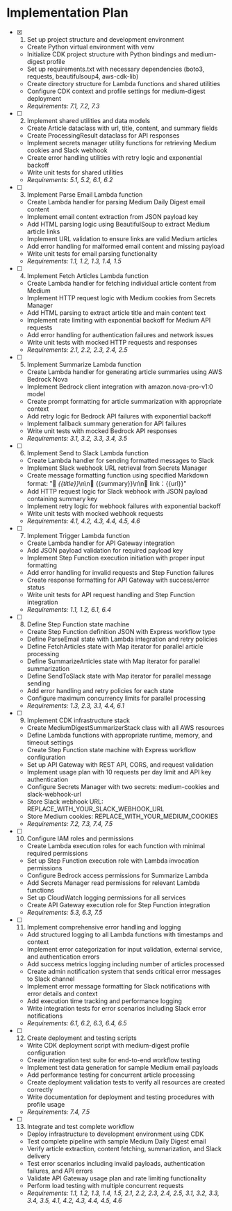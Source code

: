 # Implementation Plan

- [x] 1. Set up project structure and development environment
  - Create Python virtual environment with venv
  - Initialize CDK project structure with Python bindings and medium-digest profile
  - Set up requirements.txt with necessary dependencies (boto3, requests, beautifulsoup4, aws-cdk-lib)
  - Create directory structure for Lambda functions and shared utilities
  - Configure CDK context and profile settings for medium-digest deployment
  - _Requirements: 7.1, 7.2, 7.3_

- [ ] 2. Implement shared utilities and data models
  - Create Article dataclass with url, title, content, and summary fields
  - Create ProcessingResult dataclass for API responses
  - Implement secrets manager utility functions for retrieving Medium cookies and Slack webhook
  - Create error handling utilities with retry logic and exponential backoff
  - Write unit tests for shared utilities
  - _Requirements: 5.1, 5.2, 6.1, 6.2_

- [ ] 3. Implement Parse Email Lambda function
  - Create Lambda handler for parsing Medium Daily Digest email content
  - Implement email content extraction from JSON payload key
  - Add HTML parsing logic using BeautifulSoup to extract Medium article links
  - Implement URL validation to ensure links are valid Medium articles
  - Add error handling for malformed email content and missing payload
  - Write unit tests for email parsing functionality
  - _Requirements: 1.1, 1.2, 1.3, 1.4, 1.5_

- [ ] 4. Implement Fetch Articles Lambda function
  - Create Lambda handler for fetching individual article content from Medium
  - Implement HTTP request logic with Medium cookies from Secrets Manager
  - Add HTML parsing to extract article title and main content text
  - Implement rate limiting with exponential backoff for Medium API requests
  - Add error handling for authentication failures and network issues
  - Write unit tests with mocked HTTP requests and responses
  - _Requirements: 2.1, 2.2, 2.3, 2.4, 2.5_

- [ ] 5. Implement Summarize Lambda function
  - Create Lambda handler for generating article summaries using AWS Bedrock Nova
  - Implement Bedrock client integration with amazon.nova-pro-v1:0 model
  - Create prompt formatting for article summarization with appropriate context
  - Add retry logic for Bedrock API failures with exponential backoff
  - Implement fallback summary generation for API failures
  - Write unit tests with mocked Bedrock API responses
  - _Requirements: 3.1, 3.2, 3.3, 3.4, 3.5_

- [ ] 6. Implement Send to Slack Lambda function
  - Create Lambda handler for sending formatted messages to Slack
  - Implement Slack webhook URL retrieval from Secrets Manager
  - Create message formatting function using specified Markdown format: "📌 *{{title}}*\n\n📝 {{summary}}\n\n🔗 link：{{url}}"
  - Add HTTP request logic for Slack webhook with JSON payload containing summary key
  - Implement retry logic for webhook failures with exponential backoff
  - Write unit tests with mocked webhook requests
  - _Requirements: 4.1, 4.2, 4.3, 4.4, 4.5, 4.6_

- [ ] 7. Implement Trigger Lambda function
  - Create Lambda handler for API Gateway integration
  - Add JSON payload validation for required payload key
  - Implement Step Function execution initiation with proper input formatting
  - Add error handling for invalid requests and Step Function failures
  - Create response formatting for API Gateway with success/error status
  - Write unit tests for API request handling and Step Function integration
  - _Requirements: 1.1, 1.2, 6.1, 6.4_

- [ ] 8. Define Step Function state machine
  - Create Step Function definition JSON with Express workflow type
  - Define ParseEmail state with Lambda integration and retry policies
  - Define FetchArticles state with Map iterator for parallel article processing
  - Define SummarizeArticles state with Map iterator for parallel summarization
  - Define SendToSlack state with Map iterator for parallel message sending
  - Add error handling and retry policies for each state
  - Configure maximum concurrency limits for parallel processing
  - _Requirements: 1.3, 2.3, 3.1, 4.4, 6.1_

- [ ] 9. Implement CDK infrastructure stack
  - Create MediumDigestSummarizerStack class with all AWS resources
  - Define Lambda functions with appropriate runtime, memory, and timeout settings
  - Create Step Function state machine with Express workflow configuration
  - Set up API Gateway with REST API, CORS, and request validation
  - Implement usage plan with 10 requests per day limit and API key authentication
  - Configure Secrets Manager with two secrets: medium-cookies and slack-webhook-url
  - Store Slack webhook URL: REPLACE_WITH_YOUR_SLACK_WEBHOOK_URL
  - Store Medium cookies: REPLACE_WITH_YOUR_MEDIUM_COOKIES
  - _Requirements: 7.2, 7.3, 7.4, 7.5_

- [ ] 10. Configure IAM roles and permissions
  - Create Lambda execution roles for each function with minimal required permissions
  - Set up Step Function execution role with Lambda invocation permissions
  - Configure Bedrock access permissions for Summarize Lambda
  - Add Secrets Manager read permissions for relevant Lambda functions
  - Set up CloudWatch logging permissions for all services
  - Create API Gateway execution role for Step Function integration
  - _Requirements: 5.3, 6.3, 7.5_

- [ ] 11. Implement comprehensive error handling and logging
  - Add structured logging to all Lambda functions with timestamps and context
  - Implement error categorization for input validation, external service, and authentication errors
  - Add success metrics logging including number of articles processed
  - Create admin notification system that sends critical error messages to Slack channel
  - Implement error message formatting for Slack notifications with error details and context
  - Add execution time tracking and performance logging
  - Write integration tests for error scenarios including Slack error notifications
  - _Requirements: 6.1, 6.2, 6.3, 6.4, 6.5_

- [ ] 12. Create deployment and testing scripts
  - Write CDK deployment script with medium-digest profile configuration
  - Create integration test suite for end-to-end workflow testing
  - Implement test data generation for sample Medium email payloads
  - Add performance testing for concurrent article processing
  - Create deployment validation tests to verify all resources are created correctly
  - Write documentation for deployment and testing procedures with profile usage
  - _Requirements: 7.4, 7.5_

- [ ] 13. Integrate and test complete workflow
  - Deploy infrastructure to development environment using CDK
  - Test complete pipeline with sample Medium Daily Digest email
  - Verify article extraction, content fetching, summarization, and Slack delivery
  - Test error scenarios including invalid payloads, authentication failures, and API errors
  - Validate API Gateway usage plan and rate limiting functionality
  - Perform load testing with multiple concurrent requests
  - _Requirements: 1.1, 1.2, 1.3, 1.4, 1.5, 2.1, 2.2, 2.3, 2.4, 2.5, 3.1, 3.2, 3.3, 3.4, 3.5, 4.1, 4.2, 4.3, 4.4, 4.5, 4.6_